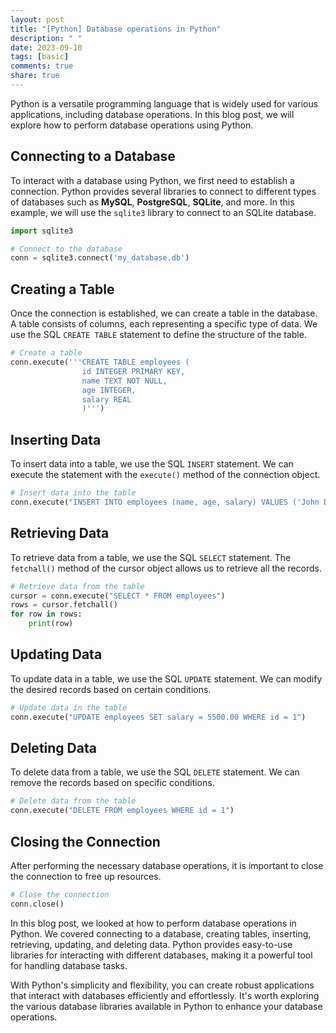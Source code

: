 ```yaml
---
layout: post
title: "[Python] Database operations in Python"
description: " "
date: 2023-09-10
tags: [basic]
comments: true
share: true
---
```


Python is a versatile programming language that is widely used for various applications, including database operations. In this blog post, we will explore how to perform database operations using Python.

## Connecting to a Database

To interact with a database using Python, we first need to establish a connection. Python provides several libraries to connect to different types of databases such as **MySQL**, **PostgreSQL**, **SQLite**, and more. In this example, we will use the `sqlite3` library to connect to an SQLite database.

```python
import sqlite3

# Connect to the database
conn = sqlite3.connect('my_database.db')
```

## Creating a Table

Once the connection is established, we can create a table in the database. A table consists of columns, each representing a specific type of data. We use the SQL `CREATE TABLE` statement to define the structure of the table.

```python
# Create a table
conn.execute('''CREATE TABLE employees (
                id INTEGER PRIMARY KEY,
                name TEXT NOT NULL,
                age INTEGER,
                salary REAL
                )''')
```

## Inserting Data

To insert data into a table, we use the SQL `INSERT` statement. We can execute the statement with the `execute()` method of the connection object.

```python
# Insert data into the table
conn.execute("INSERT INTO employees (name, age, salary) VALUES ('John Doe', 30, 5000.00)")
```

## Retrieving Data

To retrieve data from a table, we use the SQL `SELECT` statement. The `fetchall()` method of the cursor object allows us to retrieve all the records.

```python
# Retrieve data from the table
cursor = conn.execute("SELECT * FROM employees")
rows = cursor.fetchall()
for row in rows:
    print(row)
```

## Updating Data

To update data in a table, we use the SQL `UPDATE` statement. We can modify the desired records based on certain conditions.

```python
# Update data in the table
conn.execute("UPDATE employees SET salary = 5500.00 WHERE id = 1")
```

## Deleting Data

To delete data from a table, we use the SQL `DELETE` statement. We can remove the records based on specific conditions.

```python
# Delete data from the table
conn.execute("DELETE FROM employees WHERE id = 1")
```

## Closing the Connection

After performing the necessary database operations, it is important to close the connection to free up resources.

```python
# Close the connection
conn.close()
```

In this blog post, we looked at how to perform database operations in Python. We covered connecting to a database, creating tables, inserting, retrieving, updating, and deleting data. Python provides easy-to-use libraries for interacting with different databases, making it a powerful tool for handling database tasks.

With Python's simplicity and flexibility, you can create robust applications that interact with databases efficiently and effortlessly. It's worth exploring the various database libraries available in Python to enhance your database operations.